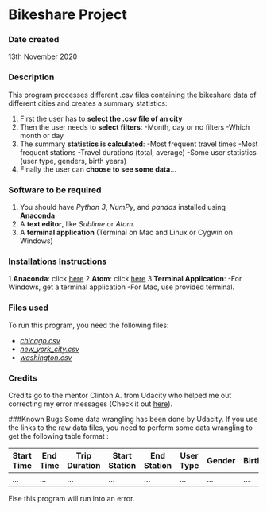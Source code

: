 # Bikeshare Project

### Date created
13th November 2020

### Description
This program processes different .csv files containing the bikeshare data of different cities and creates a summary statistics:

1. First the user has to **select the .csv file of an city**
2. Then the user needs to **select filters**:
   -Month, day or no filters
   -Which month or day
3. The summary **statistics is calculated**:
   -Most frequent travel times
   -Most frequent stations
   -Travel durations (total, average)
   -Some user statistics (user type, genders, birth years)
4. Finally the user can **choose to see some data**...

### Software to be required
1. You should have _Python 3_, _NumPy_, and _pandas_ installed using **Anaconda**
2. A **text editor**, like _Sublime_ or _Atom_.
3. A **terminal application** (Terminal on Mac and Linux or Cygwin on Windows)

### Installations Instructions
1.**Anaconda**: click [here](https://docs.anaconda.com/anaconda/navigator/tutorials/pandas/)
2.**Atom**: click [here](https://atom.io/)
3.**Terminal Application**:
  -For Windows, get a terminal application
  -For Mac, use provided terminal.

### Files used
To run this program, you need the following files:
- [_chicago.csv_](https://www.divvybikes.com/system-data)
- [_new_york_city.csv_](https://www.citibikenyc.com/system-data)
- [_washington.csv_](https://www.capitalbikeshare.com/system-data)


### Credits
Credits go to the mentor Clinton A. from Udacity who helped me out correcting my error messages (Check it out [here](https://knowledge.udacity.com/questions/367104)).

###Known Bugs
Some data wrangling has been done by Udacity.
If you use the links to the raw data files, you need to perform some data wrangling to get the following table format :

Start Time | End Time | Trip Duration | Start Station | End Station | User Type | Gender | Birthdate
-----------|----------|---------------|---------------|-------------|-----------|--------|----------
   ...     |   ...    |     ...       |      ...      |     ...     |    ...    |   ...  |   ...

Else this program will run into an error.
